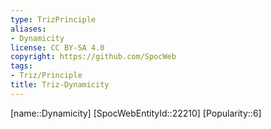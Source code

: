 ```yaml
---
type: TrizPrinciple
aliases:
- Dynamicity
license: CC BY-SA 4.0
copyright: https://github.com/SpocWeb
tags: 
- Triz/Principle
title: Triz-Dynamicity
---
```

[name::Dynamicity]
[SpocWebEntityId::22210]
[Popularity::6]



